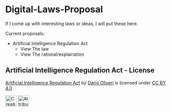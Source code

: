 # Digital-Laws-Proposal
If I come up with interesting laws or ideas, I will put these here.

Current proposals:
- Artificial Intelligence Regulation Act
  - View The law
  - View The rational/explaination

## Artificial Intelligence Regulation Act - License

[Artificial Intelligence Regulation Act](https://github.com/Darelbi/Digital-Laws-Proposal) by [Dario Oliveri](https://github.com/Darelbi) 
is licensed under [CC BY 4.0](https://creativecommons.org/licenses/by/4.0/?ref=chooser-v1) 

<img src="https://mirrors.creativecommons.org/presskit/icons/cc.svg?ref=chooser-v1" alt="Creative Commons" width="35" height="35"> <img src="https://mirrors.creativecommons.org/presskit/icons/by.svg?ref=chooser-v1" alt="Attribution" width="35" height="35">